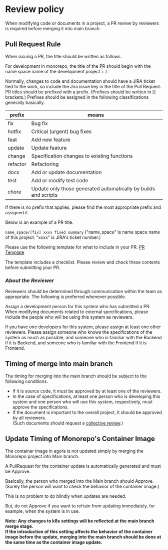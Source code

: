 # Review policy

When modifying code or documents in a project,
a PR review by reviewers is required before merging it into main branch.

## Pull Request Rule

When issuing a PR, the title should be written as follows.  

For development in monorepo, the title of the PR should begin with the name space name of the development project + /.  

Normally, changes to code and documentation should have a JIRA ticket tied to the work,
so include the Jira issue key in the title of the Pull Request.
PR titles should be prefixed with a prefix. (Prefixes should be written in [] brackets.)
Prefixes should be assigned in the following classifications generally basically.

| prefix | means |
|---------|--------|
| fix  |   Bug fix |
| hotfix | Critical (urgent) bug fixes |
| feat | Add new feature |
| update | Update feature |
| change | Specification changes to existing functions |
| refactor | Refactoring |
| docs | Add or update documentation |
| test | Add or modify test code |
| chore | Update only those generated automatically by builds and scripts |

If there is no prefix that applies, please find the most appropriate prefix and assigned it.

Below is an example of a PR title.

```name_space/[fix] xxxx fixed summary```
("name_space" is name space name of this project. "xxxx" is JIRA's ticket number.)

Please use the following template for what to include in your PR.
[PR Template](https://github.com/wp-wcm/city/blob/main/projects/ac-user-registration/service/pull_request_template.md)

The template includes a checklist.
Please review and check these contents before submitting your PR.

### *About the Reviewer*

Reviewers should be determined through communication within the team as appropriate. The following is preferred whenever possible.

Assign a development person for this system who has submitted a PR. When modifying documents related to external specifications, please include the people who will be using this system as reviewers.

If you have one developers for this system, please assign at least one other reviewers. Please assign someone who knows the specifications of the system as much as possible, and someone who is familiar with the Backend if it is Backend, and someone who is familiar with the Frontend if it is Frontend.

## Timing of merge into main branch

The timing for merging into the main branch should be subject to the following conditions.  

- If it is source code, it must be approved by at least one of the reviewers.
- In the case of specifications, at least one person who is developing this system and one person who will use this system, respectively, must approve the specifications.
- If the document is important to the overall project, it should be approved by all reviewers.  
(Such documents should request a [collective review](https://confluence.tri-ad.tech/pages/viewpage.action?pageId=182945460).)

## Update Timing of Monorepo's Container Image

The container image in agora is not updated simply by merging the Monorepo project into Main branch.  

A PullRequest for the container update is automatically generated and must be Approve.  

Basically, the person who merged into the Main branch should Approve.  
(Surely the person will want to check the behavior of the container image.)  

This is no problem to do blindly when updates are needed.  

But, do not Approve if you want to refrain from updating immediately, for example, when the system is in use.

**Note: Any changes to k8s settings will be reflected at the main branch merge stage.  
If the introduction of this setting affects the behavior of the container image before the update, merging into the main branch should be done at the same time as the container image update.**
